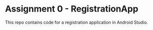 # Assignment 0 - RegistrationApp

This repo contains code for a registration application in Android Studio.
